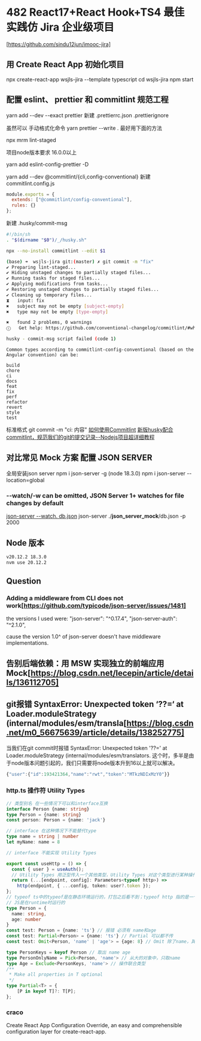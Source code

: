 # 482 React17+React Hook+TS4 最佳实践仿 Jira 企业级项目

[https://github.com/sindu12jun/imooc-jira]

## 用 Create React  App 初始化项目

npx create-react-app wsjls-jira --template typescript
cd wsjls-jira
npm start

## 配置 eslint、 prettier 和 commitlint 规范工程

[](https://prettier.io/docs/en/install.html)
yarn add --dev --exact prettier
新建 .prettierrc.json .prettierignore

虽然可以 手动格式化命令 yarn prettier --write . 最好用下面的方法

<!-- 在package添加提交之前的格式化配置 -->
<!-- npx mrm@2 lint-staged -->
npx mrm lint-staged

项目node版本要求 16.0.0以上

yarn add eslint-config-prettier -D

<!-- commitlint -->

[](https://github.com/conventional-changelog/commitlint)
[](https://commitlint.js.org/guides/getting-started.html)
yarn add --dev @commitlint/{cli,config-conventional}
新建 commitlint.config.js

```js
module.exports = {
  extends: ["@commitlint/config-conventional"],
  rules: {}
};
```

新建 .husky/commit-msg

```bash
#!/bin/sh
. "$(dirname "$0")/_/husky.sh"

npx --no-install commitlint --edit $1
```

```bash
(base) ➜  wsjls-jira git:(master) ✗ git commit -m "fix"
✔ Preparing lint-staged...
✔ Hiding unstaged changes to partially staged files...
✔ Running tasks for staged files...
✔ Applying modifications from tasks...
✔ Restoring unstaged changes to partially staged files...
✔ Cleaning up temporary files...
⧗   input: fix
✖   subject may not be empty [subject-empty]
✖   type may not be empty [type-empty]

✖   found 2 problems, 0 warnings
ⓘ   Get help: https://github.com/conventional-changelog/commitlint/#what-is-commitlint

husky - commit-msg script failed (code 1)
```

```text
Common types according to commitlint-config-conventional (based on the Angular convention) can be:

build
chore
ci
docs
feat
fix
perf
refactor
revert
style
test
```

标准格式
git commit -m "ci: 内容"
[如何使用Commitlint](https://blog.csdn.net/weixin_61434483/article/details/131542611)
[新版husky配合commitlint，规范我们的git的提交记录--Nodejs项目超详细教程](https://www.jianshu.com/p/4c82761c0a68)

## 对比常见 Mock  方案 配置 JSON SERVER

全局安装json server
npm i json-server -g (node 18.3.0)
npm i json-server --location=global

### --watch/-w can be omitted, JSON Server 1+ watches for file changes by default

[json-server --watch. db.json](https://blog.csdn.net/Raid02/article/details/120874070)
json-server ./__json_server_mock__/db.json -p 2000

## Node 版本

```bash
v20.12.2 18.3.0
nvm use 20.12.2
```

## Question

### Adding a middleware from CLI does not work[https://github.com/typicode/json-server/issues/1481]

the versions I used were:
"json-server": "^0.17.4",
"json-server-auth": "^2.1.0",

cause the version 1.0^ of json-server doesn't have middleware implementations.

## 告别后端依赖：用 MSW 实现独立的前端应用 Mock[https://blog.csdn.net/lecepin/article/details/136112705]

## git报错 SyntaxError: Unexpected token ‘??=‘ at Loader.moduleStrategy (internal/modules/esm/transla[https://blog.csdn.net/m0_56675639/article/details/138252775]

当我们在git commit时报错 SyntaxError: Unexpected token '??='     at Loader.moduleStrategy (internal/modules/esm/translators. 这个时，多半是由于node版本问题引起的，我们只需要将node版本升到16以上就可以解决。

```js
{"user":{"id":193421364,"name":"rwt","token":"MTkzNDIxMzY0"}}
```

<!-- firebase -->

### http.ts 操作符 Utility Types

```ts
// 类型别名 在一些情况下可以和interface互换
interface Person {name: string}
type Person = {name: string}
const person: Person = {name: 'jack'}

// interface 在这种情况下不能替代type
type name = string | number
let myName: name = 8

// interface 不能实现 Utility Types

export const useHttp = () => {
  const { user } = useAuth();
  // Utility Types 用泛型传入一个其他类型，Utility Types 对这个类型进行某种操作
  return (...[endpoint, config]: Parameters<typeof http>) =>
    http(endpoint, { ...config, token: user?.token });
};
// typeof ts中的typeof是在静态环境运行的，打包之后看不到；typeof http 指的是一个函数类型
// JS是在runtime时运行的
type Person = {
  name: string,
  age: number
}
const test: Person = {name: 'ts'} // 报错 必须有 name和age
const test: Partial<Person> = {name: 'ts'} // Partial 可以都不传
const test: Omit<Person, 'name' | 'age'> = {age: 8} // Omit 除了name，其他必传

type PersonKeys = keyof Person // 取出 name age
type PersonOnlyName = Pick<Person, 'name'> // 从大的对象中，只取name
type Age = Exclude<PersonKeys, 'name'> // 操作联合类型
/**
 * Make all properties in T optional
 */
type Partial<T> = {
    [P in keyof T]?: T[P];
};
```

### craco

Create React App Configuration Override, an easy and comprehensible configuration layer for create-react-app.

